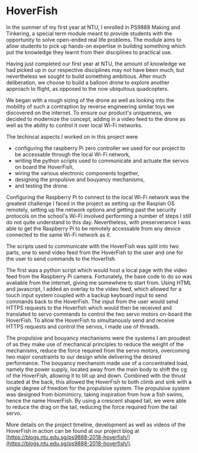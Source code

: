 # HoverFish

In the summer of my first year at NTU, I enrolled in PS9888 Making and Tinkering, a special term module meant to provide students with the opportunity to solve open-ended real life problems. The module aims to allow students to pick up hands-on expertise in building something which put the knowledge they learnt from their disciplines to practical use.

Having just completed our first year at NTU, the amount of knowledge we had picked up in our respective disciplines may not have been much, but nevertheless we sought to build something ambitious. After much deliberation, we choose to build a balloon drone to explore another approach to flight, as opposed to the now ubiquitous quadcopters.

We began with a rough sizing of the drone as well as looking into the mobility of such a contraption by reverse engineering similar toys we discovered on the internet. To ensure our product's uniqueness, we decided to modernize the concept, adding in a video feed to the drone as well as the ability to control it over local Wi-Fi networks.

The techincal aspects I worked on in this project were 
* configuring the raspberry Pi zero controller we used for our project to be accessable through the local Wi-Fi network, 
* writing the python scripts used to communicate and actuate the servos on board the HoverFish,
* wiring the various electronic components together,
* designing the propulsive and bouyancy mechanisms,
* and testing the drone.

Configuring the Raspberry Pi to connect to the local Wi-Fi network was the greatest challenge I faced in the project as setting up the Raspian OS remotely, setting up the network options and getting past the security protocols on the school's Wi-Fi involved performing a number of steps I still do not quite understand to this day. Nevertheless, with preserverance I was able to get the Raspberry Pi to be remotely accessable from any device connected to the same Wi-Fi network as it.

The scripts used to communicate with the HoverFish was split into two parts, one to send video feed from the HoverFish to the user and one for the user to send commands to the Hoverfish.

The first was a python script which would host a local page with the video feed from the Raspberry Pi camera. Fortunately, the base code to do so was avaliable from the internet, giving me somewhere to start from. Using HTML and javascript, I added an overlay to the video feed, which allowed for a touch input system coupled with a backup keyboard input to send commands back to the HoverFish. The input from the user would send HTTPS requests to the Hoverfish which would then be received and translated to servo commands to control the two servo motors on-board the HoverFish. To allow the HoverFish to simultanously send and receive HTTPS requests and control the servos, I made use of threads.

The propulsive and bouyancy mechanisms were the systems I am proudest of as they make use of mechanical principles to reduce the weight of the mechanisms, reduce the force required from the servo motors, overcoming two major constraints to our design while delivering the desired performance. The bouyancy mechansim made use of a concentrated load, namely the power supply, located away from the main body to shift the cg of the HoverFish, allowing it to tilt up and down. Combined with the thrust located at the back, this allowed the HoverFish to both climb and sink with a single degree of freedom for the propulsive system. The propulsive system was designed from biomimicry, taking inspiration from how a fish swims, hence the name HoverFish. By using a crescent shaped tail, we were able to reduce the drag on the tail, reducing the force required from the tail servo.

More details on the project timeline, development as well as videos of the HoverFish in action can be found at our project blog at [https://blogs.ntu.edu.sg/ps9888-2018-hoverfish/](https://blogs.ntu.edu.sg/ps9888-2018-hoverfish/).